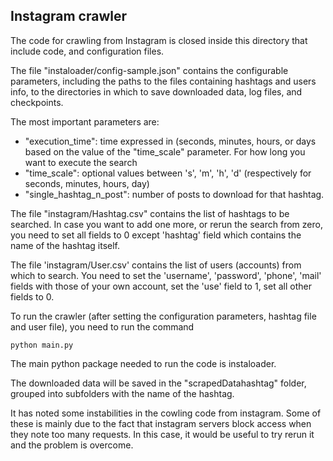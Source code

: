 ## Instagram crawler

The code for crawling from Instagram is closed inside this directory that include code, and configuration files.

The file "instaloader/config-sample.json" contains the configurable parameters, including the paths to the files containing hashtags and users info, to the directories in which to save downloaded data, log files, and checkpoints.

The most important parameters are:
- "execution_time": time expressed in (seconds, minutes, hours, or days based on the value of the "time_scale" parameter. For how long you want to execute the search
- "time_scale": optional values between 's', 'm', 'h', 'd' (respectively for seconds, minutes, hours, day)
- "single_hashtag_n_post": number of posts to download for that hashtag. 

The file "instagram/Hashtag.csv" contains the list of hashtags to be searched. In case you want to add one more, or rerun the search from zero, you need to set all fields to 0 except 'hashtag' field which contains the name of the hashtag itself.

The file 'instagram/User.csv' contains the list of users (accounts) from which to search. You need to set the 'username', 'password', 'phone', 'mail' fields with those of your own account, set the 'use' field to 1, set all other fields to 0.

To run the crawler (after setting the configuration parameters, hashtag file and user file), you need to run the command

`python main.py`

The main python package needed to run the code is instaloader.

The downloaded data will be saved in the "scrapedDatahashtag" folder, grouped into subfolders with the name of the hashtag.

It has noted some instabilities in the cowling code from instagram. Some of these is mainly due to the fact that instagram servers block access when they note too many requests.
In this case, it would be useful to try rerun it and the problem is overcome.

